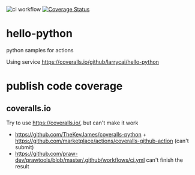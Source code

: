 ![ci workflow](https://github.com/larrycai/hello-python/actions/workflows/ci-flow.yml/badge.svg) [![Coverage Status](https://coveralls.io/repos/github/larrycai/hello-python/badge.svg?branch=main)](https://coveralls.io/github/larrycai/hello-python?branch=main)

# hello-python
python samples for actions

Using service https://coveralls.io/github/larrycai/hello-python

# publish code coverage

## coveralls.io

Try to use https://coveralls.io/, but can't make it work

* https://github.com/TheKevJames/coveralls-python + https://github.com/marketplace/actions/coveralls-github-action (can't submit)
* https://github.com/praw-dev/prawtools/blob/master/.github/workflows/ci.yml can't finish the result
